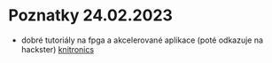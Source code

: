 # Poznatky 24.02.2023

- dobré tutoriály na fpga a akcelerované aplikace (poté odkazuje na hackster) [knitronics](https://www.knitronics.com/)
